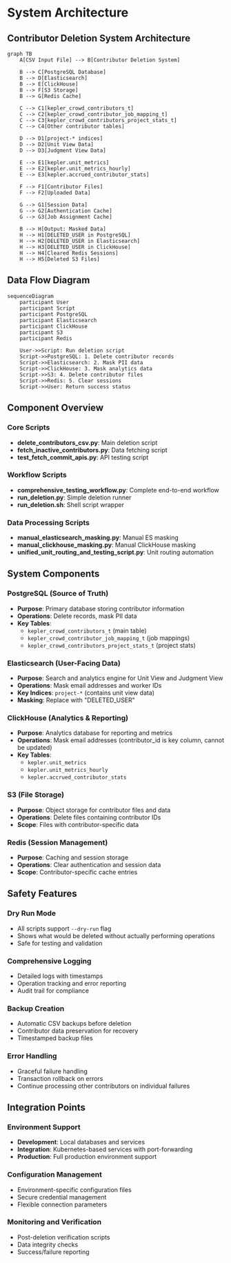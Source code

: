 # System Architecture

## Contributor Deletion System Architecture

```mermaid
graph TB
    A[CSV Input File] --> B[Contributor Deletion System]
    
    B --> C[PostgreSQL Database]
    B --> D[Elasticsearch]
    B --> E[ClickHouse]
    B --> F[S3 Storage]
    B --> G[Redis Cache]
    
    C --> C1[kepler_crowd_contributors_t]
    C --> C2[kepler_crowd_contributor_job_mapping_t]
    C --> C3[kepler_crowd_contributors_project_stats_t]
    C --> C4[Other contributor tables]
    
    D --> D1[project-* indices]
    D --> D2[Unit View Data]
    D --> D3[Judgment View Data]
    
    E --> E1[kepler.unit_metrics]
    E --> E2[kepler.unit_metrics_hourly]
    E --> E3[kepler.accrued_contributor_stats]
    
    F --> F1[Contributor Files]
    F --> F2[Uploaded Data]
    
    G --> G1[Session Data]
    G --> G2[Authentication Cache]
    G --> G3[Job Assignment Cache]
    
    B --> H[Output: Masked Data]
    H --> H1[DELETED_USER in PostgreSQL]
    H --> H2[DELETED_USER in Elasticsearch]
    H --> H3[DELETED_USER in ClickHouse]
    H --> H4[Cleared Redis Sessions]
    H --> H5[Deleted S3 Files]
```

## Data Flow Diagram

```mermaid
sequenceDiagram
    participant User
    participant Script
    participant PostgreSQL
    participant Elasticsearch
    participant ClickHouse
    participant S3
    participant Redis
    
    User->>Script: Run deletion script
    Script->>PostgreSQL: 1. Delete contributor records
    Script->>Elasticsearch: 2. Mask PII data
    Script->>ClickHouse: 3. Mask analytics data
    Script->>S3: 4. Delete contributor files
    Script->>Redis: 5. Clear sessions
    Script->>User: Return success status
```

## Component Overview

### Core Scripts
- **delete_contributors_csv.py**: Main deletion script
- **fetch_inactive_contributors.py**: Data fetching script
- **test_fetch_commit_apis.py**: API testing script

### Workflow Scripts
- **comprehensive_testing_workflow.py**: Complete end-to-end workflow
- **run_deletion.py**: Simple deletion runner
- **run_deletion.sh**: Shell script wrapper

### Data Processing Scripts
- **manual_elasticsearch_masking.py**: Manual ES masking
- **manual_clickhouse_masking.py**: Manual ClickHouse masking
- **unified_unit_routing_and_testing_script.py**: Unit routing automation

## System Components

### PostgreSQL (Source of Truth)
- **Purpose**: Primary database storing contributor information
- **Operations**: Delete records, mask PII data
- **Key Tables**: 
  - `kepler_crowd_contributors_t` (main table)
  - `kepler_crowd_contributor_job_mapping_t` (job mappings)
  - `kepler_crowd_contributors_project_stats_t` (project stats)

### Elasticsearch (User-Facing Data)
- **Purpose**: Search and analytics engine for Unit View and Judgment View
- **Operations**: Mask email addresses and worker IDs
- **Key Indices**: `project-*` (contains unit view data)
- **Masking**: Replace with "DELETED_USER"

### ClickHouse (Analytics & Reporting)
- **Purpose**: Analytics database for reporting and metrics
- **Operations**: Mask email addresses (contributor_id is key column, cannot be updated)
- **Key Tables**:
  - `kepler.unit_metrics`
  - `kepler.unit_metrics_hourly`
  - `kepler.accrued_contributor_stats`

### S3 (File Storage)
- **Purpose**: Object storage for contributor files and data
- **Operations**: Delete files containing contributor IDs
- **Scope**: Files with contributor-specific data

### Redis (Session Management)
- **Purpose**: Caching and session storage
- **Operations**: Clear authentication and session data
- **Scope**: Contributor-specific cache entries

## Safety Features

### Dry Run Mode
- All scripts support `--dry-run` flag
- Shows what would be deleted without actually performing operations
- Safe for testing and validation

### Comprehensive Logging
- Detailed logs with timestamps
- Operation tracking and error reporting
- Audit trail for compliance

### Backup Creation
- Automatic CSV backups before deletion
- Contributor data preservation for recovery
- Timestamped backup files

### Error Handling
- Graceful failure handling
- Transaction rollback on errors
- Continue processing other contributors on individual failures

## Integration Points

### Environment Support
- **Development**: Local databases and services
- **Integration**: Kubernetes-based services with port-forwarding
- **Production**: Full production environment support

### Configuration Management
- Environment-specific configuration files
- Secure credential management
- Flexible connection parameters

### Monitoring and Verification
- Post-deletion verification scripts
- Data integrity checks
- Success/failure reporting
